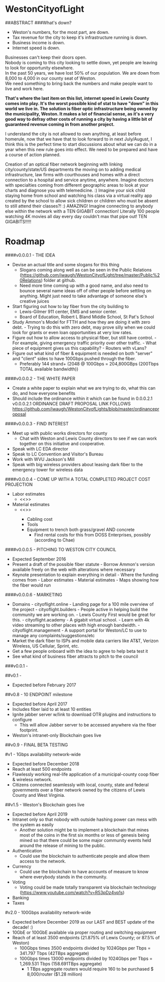 # WestonCityofLight

##ABSTRACT
###What's down?
-	Weston's numbers, for the most part, are down. 
-	Tax revenue for the city to keep it's infrastructure running is down. 
-	Business income is down. 
-	Internet speed is down.

Businesses can't keep their doors open. 
<br />Nobody is coming to this city looking to settle down, yet people are leaving to look for opportunity elsewhere. 
<br />In the past 50 years, we have lost 50% of our population. We are down from 8,000 to 4,000 in our county seat of Weston. 
<br />We need something to bring back the numbers and make people want to live and work here. 

<strong>That's where the last item on this list, internet speed in Lewis County comes into play. It's the worst possible kind of stat to have "down" in this world we live in. The solution is fiber optic infrastructure being owned by the municipality, Weston. It makes a lot of financial sense, as it's a very good way to defray other costs of running a city by having a little bit of guaranteed revenue coming in from another project.</strong>
 
  I understand the city is not allowed to own anything, at least before homerule, now that we have that to look forward to in next July/August, I think this is the perfect time to start discussions about what we can do in a year when this new rule goes into effect. We need to be prepared and have a course of action planned.

 Creation of an optical fiber network beginning with linking city/county/state/US departments the moving on to adding medical infrastructure, law firms with courthouses and homes with a direct connection to a hospital and service anytime, anywhere. Imagine doctors with specialties coming from different geographic areas to look at your charts and diagnose you with telemedicine. :) Imagine your sick child staying home from school and watching his class via a virtual reality app created by the school to allow sick children or children who must be absent to still attend their classes?! :) AMAZING! Imagine connecting to anybody else within the network with a TEN GIGABIT connection! Literally 100 people watching 4K movies all day every day couldn't max that pipe out! TEN GIGABITS!!!!!


# Roadmap

####v0.0.0.1 - THE IDEA
- Devise an actual title and some slogans for this thing
	- Slogans coming along well as can be seen in the Public Relations (https://github.com/jwaugh/WestonCityofLight/tree/master/Public%20Relations) folder at github.
	- Need more time coming up with a good name, and also need to bounce several name ideas off of other people before settling on anything. Might just need to take advantage of someone else's creative juices
- Start figuring out how to lay fiber from the city building to 
	- Lewis-Gilmer 911 center, EMS and senior center.
	- Board of Education, Robert L Bland Middle School, St Pat's School
- Study Ammon's Model for FTTH and how they are doing it with zero debt.
      - Trying to do this with zero debt, may prove silly when we could look for grants or even loan opportunities
        at very low rates.
- Figure out how to allow access to physical fiber, but still have control.
      - For example, giving emergency traffic priority over other traffic.
      	- What piece of equipment gives us this capability? 
      		- Routers with vLans?
- Figure out what kind of fiber & equipment is needed on both "server" and "client" sides to have 100Gbps pushed through the fiber.
	- Preferably 144 strand+ (2048 @ 100Gbps = 204,800GBps (200Tbps TOTAL available bandwidth))
		
####v0.0.0.2 - THE WHITE PAPER
   - Create a white paper to explain what we are trying to do, what this can do, and how everyone benefits
   - Should include the ordinance within it which can be found in 0.0.0.2.1
      v0.0.0.2.1 ORDINANCE DRAFT PROPOSAL LINK FOLLOWS
            https://github.com/jwaugh/WestonCityofLights/blob/master/ordinanceproposal

####v0.0.0.3 - FIND INTEREST
   - Meet up with public works directors for county
      - Chat with Weston and Lewis County directors to see if we can work together on this initiative and cooperative.
   - Speak with LC EDA director
   - Speak to LC Convention and Visitor's Bureau
   - Work with WVU Jackson's Mill
   - Speak with big wireless providers about leasing dark fiber to the emergency tower for wireless data

####v0.0.0.4 - COME UP WITH A TOTAL COMPLETED PROJECT COST PROJECTION
   - Labor estimates
      - <<<ESTIMATED PRICE HERE>>>
   - Material estimates
      - <<<ESTIMATED PRICE HERE>>>
         - Cabling cost
         - Tools
         - Equipment to trench both grass/gravel AND concrete
            - Find rental costs for this from DOSS Enterprises, possibly (according to Chae) 

####v0.0.0.5 - PITCHING TO WESTON CITY COUNCIL
- Expected September 2016
- Present a draft of the possible fiber statute
      - Borrow Ammon's version available freely on the web with alterations where necessary
- Keynote presentation to explain everything in detail
      - Where the funding comes from
      - Labor estimates
      - Material estimates
      - Maps showing how the fiber would run

####v0.0.0.6 -  MARKETING
- Domains
      - cityoflight.online - Landing page for a 100 mile overview of the project
      - cityoflight.builders - People active in helping build the community we are working on.
      - Lewis County First would be great for this.
      - cityoflight.academy - A gigabit virtual school. 
      - Learn with 4k video streaming to other places with high enough bandwidth.
      - cityoflight.management - A support portal for Weston/LC to use to manage any complaints/suggestions/etc
- Market the dark fiber to ISPs and mobile data carriers like AT&T, Verizon Wireless, US Cellular, Sprint, etc.
- Get a few people onboard with the idea to agree to help beta test it
- See what kind of business fiber attracts to pitch to the council

###v0.0.1 - 

##v0.1 - 
- Expected before February 2017

##v0.8 - 10 ENDPOINT milestone
- Expected before April 2017
- Includes fiber laid to at least 10 entities
- Ignite jabber server w/link to download OTR plugins and instructions to configure
	- This will allow Jabber server to be accessed anywhere via the fiber footprint.
- Weston's intranet-only Blockchain goes live

##v0.9 - FINAL BETA TESTING 

#v1 - 1Gbps availability network-wide
- Expected before December 2018
- Reach at least 500 endpoints
- Flawlessly working real-life application of a municipal-county coop fiber & wireless network. 
- Citizens connected seamlessly with local, county, state and federal governments over a fiber network owned by the citizens of Lewis County and West Virginia.

##v1.5 - Weston's Blockchain goes live
- Expected before April 2019
- Intranet only so that nobody with outside hashing power can mess with the system as easily
	- Another solution might be to implement a blockchain that mines most of the coins in the first six months or less of genesis being mined so that there could be some major community events held around the release of mining to the public.
- Authentication
	- Could use the blockchain to authenticate people and allow them access to the network.
- Currency
	- Could use the blockchain to have accounts of measure to know where everybody stands in the community.
- Voting
	- Voting could be made totally transparent via blockchain technology (https://www.youtube.com/watch?v=R53pDz4vp1s)
- Banking 
- Taxes

#v2.0 - 100Gbps availability network-wide
- Expected before December 2019 as our LAST and BEST update of the decade! :)
- 10GbE or 100GbE available via proper routing and switching equipment
- Reach of at least 3500 endpoints (21.875% of Lewis County; or 87.5% of Weston)
	- 100Gbps times 3500 endpoints divided by 1024Gbps per Tbps = 341.797 Tbps (42TBps aggregate)
	- 100Gbps times 13000 endpoints divided by 1024Gbps per Tbps = 1,269.531 Tbps (158.691TBps aggregate)
		- 1 TBps aggregate routers would require 160 to be purchased $ 8,000/router ($1.28 million)